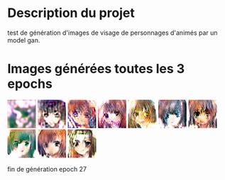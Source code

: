 # Description du projet

test de génération d'images de visage de personnages d'animés par un model gan.  

# Images générées toutes les 3 epochs
![image epoch 0](100_pourcent_data_generate/generated_img_000_0.png)
![image epoch 0](100_pourcent_data_generate/generated_img_003_0.png)
![image epoch 0](100_pourcent_data_generate/generated_img_006_0.png)
![image epoch 0](100_pourcent_data_generate/generated_img_009_0.png)
![image epoch 0](100_pourcent_data_generate/generated_img_012_0.png)
![image epoch 0](100_pourcent_data_generate/generated_img_015_0.png)
![image epoch 0](100_pourcent_data_generate/generated_img_018_0.png)
![image epoch 0](100_pourcent_data_generate/generated_img_021_0.png)
![image epoch 0](100_pourcent_data_generate/generated_img_024_0.png)
![image epoch 0](100_pourcent_data_generate/generated_img_027_0.png)

fin de génération epoch 27